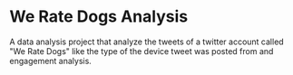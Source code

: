 # We Rate Dogs Analysis
A data analysis project that analyze the tweets of a twitter account called "We Rate Dogs" like the type of the device tweet was posted from and engagement analysis.
